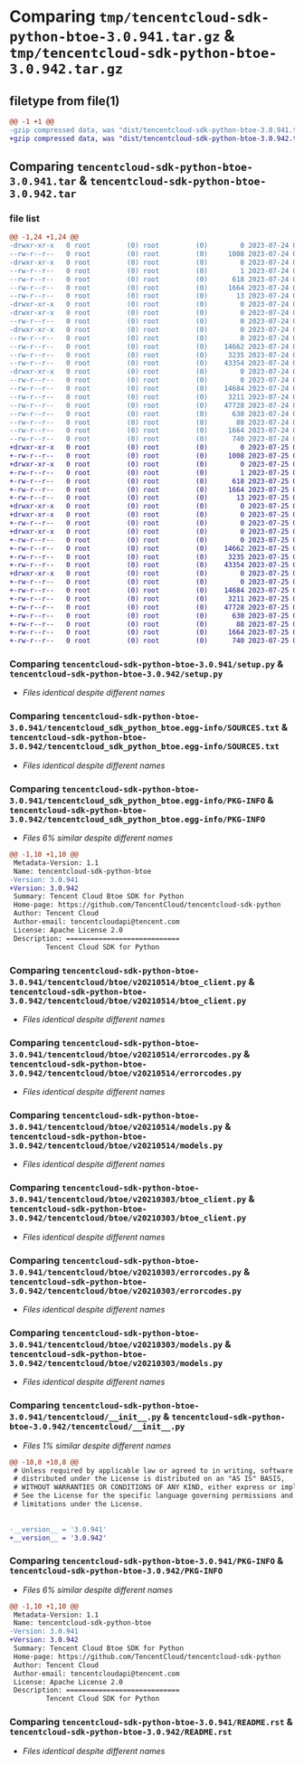 # Comparing `tmp/tencentcloud-sdk-python-btoe-3.0.941.tar.gz` & `tmp/tencentcloud-sdk-python-btoe-3.0.942.tar.gz`

## filetype from file(1)

```diff
@@ -1 +1 @@
-gzip compressed data, was "dist/tencentcloud-sdk-python-btoe-3.0.941.tar", last modified: Mon Jul 24 00:31:50 2023, max compression
+gzip compressed data, was "dist/tencentcloud-sdk-python-btoe-3.0.942.tar", last modified: Tue Jul 25 04:12:31 2023, max compression
```

## Comparing `tencentcloud-sdk-python-btoe-3.0.941.tar` & `tencentcloud-sdk-python-btoe-3.0.942.tar`

### file list

```diff
@@ -1,24 +1,24 @@
-drwxr-xr-x   0 root         (0) root         (0)        0 2023-07-24 00:31:50.000000 tencentcloud-sdk-python-btoe-3.0.941/
--rw-r--r--   0 root         (0) root         (0)     1008 2023-07-24 00:31:50.000000 tencentcloud-sdk-python-btoe-3.0.941/setup.py
-drwxr-xr-x   0 root         (0) root         (0)        0 2023-07-24 00:31:50.000000 tencentcloud-sdk-python-btoe-3.0.941/tencentcloud_sdk_python_btoe.egg-info/
--rw-r--r--   0 root         (0) root         (0)        1 2023-07-24 00:31:50.000000 tencentcloud-sdk-python-btoe-3.0.941/tencentcloud_sdk_python_btoe.egg-info/dependency_links.txt
--rw-r--r--   0 root         (0) root         (0)      618 2023-07-24 00:31:50.000000 tencentcloud-sdk-python-btoe-3.0.941/tencentcloud_sdk_python_btoe.egg-info/SOURCES.txt
--rw-r--r--   0 root         (0) root         (0)     1664 2023-07-24 00:31:50.000000 tencentcloud-sdk-python-btoe-3.0.941/tencentcloud_sdk_python_btoe.egg-info/PKG-INFO
--rw-r--r--   0 root         (0) root         (0)       13 2023-07-24 00:31:50.000000 tencentcloud-sdk-python-btoe-3.0.941/tencentcloud_sdk_python_btoe.egg-info/top_level.txt
-drwxr-xr-x   0 root         (0) root         (0)        0 2023-07-24 00:31:50.000000 tencentcloud-sdk-python-btoe-3.0.941/tencentcloud/
-drwxr-xr-x   0 root         (0) root         (0)        0 2023-07-24 00:31:50.000000 tencentcloud-sdk-python-btoe-3.0.941/tencentcloud/btoe/
--rw-r--r--   0 root         (0) root         (0)        0 2023-07-24 00:31:50.000000 tencentcloud-sdk-python-btoe-3.0.941/tencentcloud/btoe/__init__.py
-drwxr-xr-x   0 root         (0) root         (0)        0 2023-07-24 00:31:50.000000 tencentcloud-sdk-python-btoe-3.0.941/tencentcloud/btoe/v20210514/
--rw-r--r--   0 root         (0) root         (0)        0 2023-07-24 00:31:50.000000 tencentcloud-sdk-python-btoe-3.0.941/tencentcloud/btoe/v20210514/__init__.py
--rw-r--r--   0 root         (0) root         (0)    14662 2023-07-24 00:31:50.000000 tencentcloud-sdk-python-btoe-3.0.941/tencentcloud/btoe/v20210514/btoe_client.py
--rw-r--r--   0 root         (0) root         (0)     3235 2023-07-24 00:31:50.000000 tencentcloud-sdk-python-btoe-3.0.941/tencentcloud/btoe/v20210514/errorcodes.py
--rw-r--r--   0 root         (0) root         (0)    43354 2023-07-24 00:31:50.000000 tencentcloud-sdk-python-btoe-3.0.941/tencentcloud/btoe/v20210514/models.py
-drwxr-xr-x   0 root         (0) root         (0)        0 2023-07-24 00:31:50.000000 tencentcloud-sdk-python-btoe-3.0.941/tencentcloud/btoe/v20210303/
--rw-r--r--   0 root         (0) root         (0)        0 2023-07-24 00:31:50.000000 tencentcloud-sdk-python-btoe-3.0.941/tencentcloud/btoe/v20210303/__init__.py
--rw-r--r--   0 root         (0) root         (0)    14684 2023-07-24 00:31:50.000000 tencentcloud-sdk-python-btoe-3.0.941/tencentcloud/btoe/v20210303/btoe_client.py
--rw-r--r--   0 root         (0) root         (0)     3211 2023-07-24 00:31:50.000000 tencentcloud-sdk-python-btoe-3.0.941/tencentcloud/btoe/v20210303/errorcodes.py
--rw-r--r--   0 root         (0) root         (0)    47728 2023-07-24 00:31:50.000000 tencentcloud-sdk-python-btoe-3.0.941/tencentcloud/btoe/v20210303/models.py
--rw-r--r--   0 root         (0) root         (0)      630 2023-07-24 00:31:50.000000 tencentcloud-sdk-python-btoe-3.0.941/tencentcloud/__init__.py
--rw-r--r--   0 root         (0) root         (0)       88 2023-07-24 00:31:50.000000 tencentcloud-sdk-python-btoe-3.0.941/setup.cfg
--rw-r--r--   0 root         (0) root         (0)     1664 2023-07-24 00:31:50.000000 tencentcloud-sdk-python-btoe-3.0.941/PKG-INFO
--rw-r--r--   0 root         (0) root         (0)      740 2023-07-24 00:31:50.000000 tencentcloud-sdk-python-btoe-3.0.941/README.rst
+drwxr-xr-x   0 root         (0) root         (0)        0 2023-07-25 04:12:31.000000 tencentcloud-sdk-python-btoe-3.0.942/
+-rw-r--r--   0 root         (0) root         (0)     1008 2023-07-25 04:12:31.000000 tencentcloud-sdk-python-btoe-3.0.942/setup.py
+drwxr-xr-x   0 root         (0) root         (0)        0 2023-07-25 04:12:31.000000 tencentcloud-sdk-python-btoe-3.0.942/tencentcloud_sdk_python_btoe.egg-info/
+-rw-r--r--   0 root         (0) root         (0)        1 2023-07-25 04:12:31.000000 tencentcloud-sdk-python-btoe-3.0.942/tencentcloud_sdk_python_btoe.egg-info/dependency_links.txt
+-rw-r--r--   0 root         (0) root         (0)      618 2023-07-25 04:12:31.000000 tencentcloud-sdk-python-btoe-3.0.942/tencentcloud_sdk_python_btoe.egg-info/SOURCES.txt
+-rw-r--r--   0 root         (0) root         (0)     1664 2023-07-25 04:12:31.000000 tencentcloud-sdk-python-btoe-3.0.942/tencentcloud_sdk_python_btoe.egg-info/PKG-INFO
+-rw-r--r--   0 root         (0) root         (0)       13 2023-07-25 04:12:31.000000 tencentcloud-sdk-python-btoe-3.0.942/tencentcloud_sdk_python_btoe.egg-info/top_level.txt
+drwxr-xr-x   0 root         (0) root         (0)        0 2023-07-25 04:12:31.000000 tencentcloud-sdk-python-btoe-3.0.942/tencentcloud/
+drwxr-xr-x   0 root         (0) root         (0)        0 2023-07-25 04:12:31.000000 tencentcloud-sdk-python-btoe-3.0.942/tencentcloud/btoe/
+-rw-r--r--   0 root         (0) root         (0)        0 2023-07-25 04:12:31.000000 tencentcloud-sdk-python-btoe-3.0.942/tencentcloud/btoe/__init__.py
+drwxr-xr-x   0 root         (0) root         (0)        0 2023-07-25 04:12:31.000000 tencentcloud-sdk-python-btoe-3.0.942/tencentcloud/btoe/v20210514/
+-rw-r--r--   0 root         (0) root         (0)        0 2023-07-25 04:12:31.000000 tencentcloud-sdk-python-btoe-3.0.942/tencentcloud/btoe/v20210514/__init__.py
+-rw-r--r--   0 root         (0) root         (0)    14662 2023-07-25 04:12:31.000000 tencentcloud-sdk-python-btoe-3.0.942/tencentcloud/btoe/v20210514/btoe_client.py
+-rw-r--r--   0 root         (0) root         (0)     3235 2023-07-25 04:12:31.000000 tencentcloud-sdk-python-btoe-3.0.942/tencentcloud/btoe/v20210514/errorcodes.py
+-rw-r--r--   0 root         (0) root         (0)    43354 2023-07-25 04:12:31.000000 tencentcloud-sdk-python-btoe-3.0.942/tencentcloud/btoe/v20210514/models.py
+drwxr-xr-x   0 root         (0) root         (0)        0 2023-07-25 04:12:31.000000 tencentcloud-sdk-python-btoe-3.0.942/tencentcloud/btoe/v20210303/
+-rw-r--r--   0 root         (0) root         (0)        0 2023-07-25 04:12:31.000000 tencentcloud-sdk-python-btoe-3.0.942/tencentcloud/btoe/v20210303/__init__.py
+-rw-r--r--   0 root         (0) root         (0)    14684 2023-07-25 04:12:31.000000 tencentcloud-sdk-python-btoe-3.0.942/tencentcloud/btoe/v20210303/btoe_client.py
+-rw-r--r--   0 root         (0) root         (0)     3211 2023-07-25 04:12:31.000000 tencentcloud-sdk-python-btoe-3.0.942/tencentcloud/btoe/v20210303/errorcodes.py
+-rw-r--r--   0 root         (0) root         (0)    47728 2023-07-25 04:12:31.000000 tencentcloud-sdk-python-btoe-3.0.942/tencentcloud/btoe/v20210303/models.py
+-rw-r--r--   0 root         (0) root         (0)      630 2023-07-25 04:12:31.000000 tencentcloud-sdk-python-btoe-3.0.942/tencentcloud/__init__.py
+-rw-r--r--   0 root         (0) root         (0)       88 2023-07-25 04:12:31.000000 tencentcloud-sdk-python-btoe-3.0.942/setup.cfg
+-rw-r--r--   0 root         (0) root         (0)     1664 2023-07-25 04:12:31.000000 tencentcloud-sdk-python-btoe-3.0.942/PKG-INFO
+-rw-r--r--   0 root         (0) root         (0)      740 2023-07-25 04:12:31.000000 tencentcloud-sdk-python-btoe-3.0.942/README.rst
```

### Comparing `tencentcloud-sdk-python-btoe-3.0.941/setup.py` & `tencentcloud-sdk-python-btoe-3.0.942/setup.py`

 * *Files identical despite different names*

### Comparing `tencentcloud-sdk-python-btoe-3.0.941/tencentcloud_sdk_python_btoe.egg-info/SOURCES.txt` & `tencentcloud-sdk-python-btoe-3.0.942/tencentcloud_sdk_python_btoe.egg-info/SOURCES.txt`

 * *Files identical despite different names*

### Comparing `tencentcloud-sdk-python-btoe-3.0.941/tencentcloud_sdk_python_btoe.egg-info/PKG-INFO` & `tencentcloud-sdk-python-btoe-3.0.942/tencentcloud_sdk_python_btoe.egg-info/PKG-INFO`

 * *Files 6% similar despite different names*

```diff
@@ -1,10 +1,10 @@
 Metadata-Version: 1.1
 Name: tencentcloud-sdk-python-btoe
-Version: 3.0.941
+Version: 3.0.942
 Summary: Tencent Cloud Btoe SDK for Python
 Home-page: https://github.com/TencentCloud/tencentcloud-sdk-python
 Author: Tencent Cloud
 Author-email: tencentcloudapi@tencent.com
 License: Apache License 2.0
 Description: ============================
         Tencent Cloud SDK for Python
```

### Comparing `tencentcloud-sdk-python-btoe-3.0.941/tencentcloud/btoe/v20210514/btoe_client.py` & `tencentcloud-sdk-python-btoe-3.0.942/tencentcloud/btoe/v20210514/btoe_client.py`

 * *Files identical despite different names*

### Comparing `tencentcloud-sdk-python-btoe-3.0.941/tencentcloud/btoe/v20210514/errorcodes.py` & `tencentcloud-sdk-python-btoe-3.0.942/tencentcloud/btoe/v20210514/errorcodes.py`

 * *Files identical despite different names*

### Comparing `tencentcloud-sdk-python-btoe-3.0.941/tencentcloud/btoe/v20210514/models.py` & `tencentcloud-sdk-python-btoe-3.0.942/tencentcloud/btoe/v20210514/models.py`

 * *Files identical despite different names*

### Comparing `tencentcloud-sdk-python-btoe-3.0.941/tencentcloud/btoe/v20210303/btoe_client.py` & `tencentcloud-sdk-python-btoe-3.0.942/tencentcloud/btoe/v20210303/btoe_client.py`

 * *Files identical despite different names*

### Comparing `tencentcloud-sdk-python-btoe-3.0.941/tencentcloud/btoe/v20210303/errorcodes.py` & `tencentcloud-sdk-python-btoe-3.0.942/tencentcloud/btoe/v20210303/errorcodes.py`

 * *Files identical despite different names*

### Comparing `tencentcloud-sdk-python-btoe-3.0.941/tencentcloud/btoe/v20210303/models.py` & `tencentcloud-sdk-python-btoe-3.0.942/tencentcloud/btoe/v20210303/models.py`

 * *Files identical despite different names*

### Comparing `tencentcloud-sdk-python-btoe-3.0.941/tencentcloud/__init__.py` & `tencentcloud-sdk-python-btoe-3.0.942/tencentcloud/__init__.py`

 * *Files 1% similar despite different names*

```diff
@@ -10,8 +10,8 @@
 # Unless required by applicable law or agreed to in writing, software
 # distributed under the License is distributed on an "AS IS" BASIS,
 # WITHOUT WARRANTIES OR CONDITIONS OF ANY KIND, either express or implied.
 # See the License for the specific language governing permissions and
 # limitations under the License.
 
 
-__version__ = '3.0.941'
+__version__ = '3.0.942'
```

### Comparing `tencentcloud-sdk-python-btoe-3.0.941/PKG-INFO` & `tencentcloud-sdk-python-btoe-3.0.942/PKG-INFO`

 * *Files 6% similar despite different names*

```diff
@@ -1,10 +1,10 @@
 Metadata-Version: 1.1
 Name: tencentcloud-sdk-python-btoe
-Version: 3.0.941
+Version: 3.0.942
 Summary: Tencent Cloud Btoe SDK for Python
 Home-page: https://github.com/TencentCloud/tencentcloud-sdk-python
 Author: Tencent Cloud
 Author-email: tencentcloudapi@tencent.com
 License: Apache License 2.0
 Description: ============================
         Tencent Cloud SDK for Python
```

### Comparing `tencentcloud-sdk-python-btoe-3.0.941/README.rst` & `tencentcloud-sdk-python-btoe-3.0.942/README.rst`

 * *Files identical despite different names*

